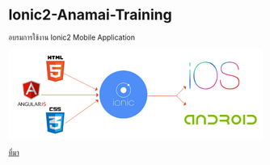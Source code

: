 # Ionic2-Anamai-Training
อบรมการใช้งาน Ionic2 Mobile Application

![](/images/ionic2-HybridApp.jpg)

[ที่มา](http://blog.prscreative.com/what-is-ionic/)
